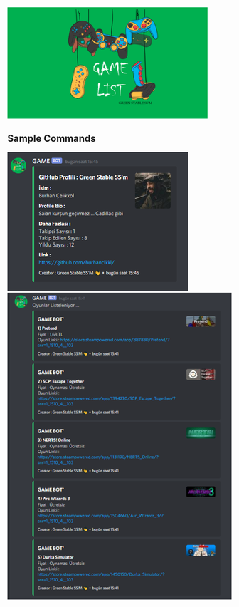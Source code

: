 <img src= "https://raw.githubusercontent.com/burhanclkkl/Game-Bot/main/img/pp.png" height = "250px" width = "450px">

## Sample Commands

<img src= "https://raw.githubusercontent.com/burhanclkkl/Game-Bot/main/example_img/ornek3.PNG">
<img src= "https://raw.githubusercontent.com/burhanclkkl/Game-Bot/main/example_img/ornek1.PNG">
